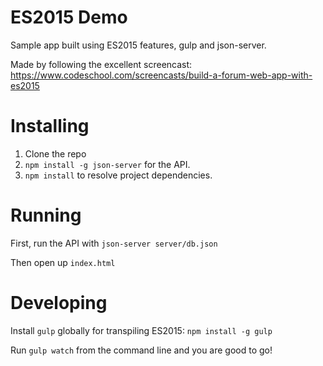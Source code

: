 # ES2015 Demo

Sample app built using ES2015 features, gulp and json-server.

Made by following the excellent screencast: https://www.codeschool.com/screencasts/build-a-forum-web-app-with-es2015

# Installing

1. Clone the repo
2. `npm install -g json-server` for the API.
3. `npm install` to resolve project dependencies.

# Running

First, run the API with `json-server server/db.json`

Then open up `index.html`

# Developing

Install `gulp` globally for transpiling ES2015: `npm install -g gulp`

Run `gulp watch` from the command line and you are good to go!
